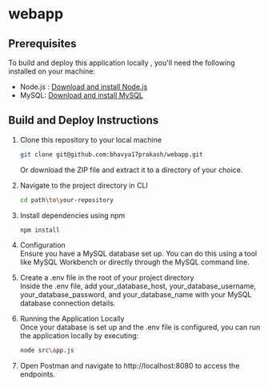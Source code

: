 # webapp

## Prerequisites
To build and deploy this application locally , you'll need the following installed on your machine:
- Node.js : [Download and install Node.js](https://nodejs.org/)
- MySQL: [Download and install MySQL](https://dev.mysql.com/downloads/)

## Build and Deploy Instructions
1. Clone this repository to your local machine<br>
   
   ```sh
   git clone git@github.com:bhavya17prakash/webapp.git
   ```
   Or download the ZIP file and extract it to a directory of your choice.

2. Navigate to the project directory in CLI<br>
   
   ```sh
   cd path\to\your-repository
   ```
3. Install dependencies using npm<br>
   
   ```sh
   npm install
   ```
4. Configuration <br>
Ensure you have a MySQL database set up. You can do this using a tool like MySQL Workbench or directly through the MySQL command line.

5. Create a .env file in the root of your project directory <br>
Inside the .env file, add your_database_host, your_database_username, your_database_password, and your_database_name with your MySQL database connection details.

6. Running the Application Locally <br>
Once your database is set up and the .env file is configured, you can run the application locally by executing:

   ```sh
   node src\app.js
   ```
7. Open Postman and navigate to http://localhost:8080 to access the endpoints.